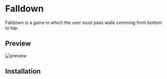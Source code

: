# Falldown

Falldown is a game in which the user must pass walls comming from bottom to top.

## Preview
![preview](docs/falldown.gif)

## Installation

